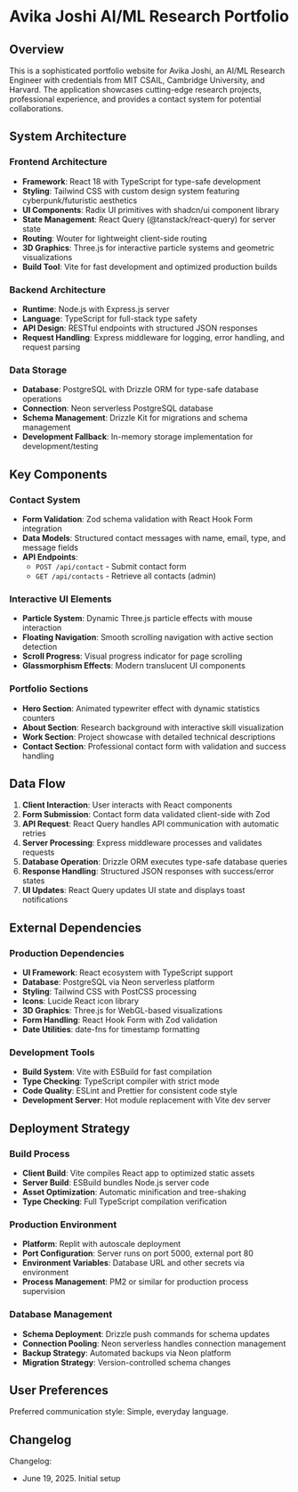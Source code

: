 # Avika Joshi AI/ML Research Portfolio

## Overview

This is a sophisticated portfolio website for Avika Joshi, an AI/ML Research Engineer with credentials from MIT CSAIL, Cambridge University, and Harvard. The application showcases cutting-edge research projects, professional experience, and provides a contact system for potential collaborations.

## System Architecture

### Frontend Architecture
- **Framework**: React 18 with TypeScript for type-safe development
- **Styling**: Tailwind CSS with custom design system featuring cyberpunk/futuristic aesthetics
- **UI Components**: Radix UI primitives with shadcn/ui component library
- **State Management**: React Query (@tanstack/react-query) for server state
- **Routing**: Wouter for lightweight client-side routing
- **3D Graphics**: Three.js for interactive particle systems and geometric visualizations
- **Build Tool**: Vite for fast development and optimized production builds

### Backend Architecture  
- **Runtime**: Node.js with Express.js server
- **Language**: TypeScript for full-stack type safety
- **API Design**: RESTful endpoints with structured JSON responses
- **Request Handling**: Express middleware for logging, error handling, and request parsing

### Data Storage
- **Database**: PostgreSQL with Drizzle ORM for type-safe database operations
- **Connection**: Neon serverless PostgreSQL database
- **Schema Management**: Drizzle Kit for migrations and schema management
- **Development Fallback**: In-memory storage implementation for development/testing

## Key Components

### Contact System
- **Form Validation**: Zod schema validation with React Hook Form integration
- **Data Models**: Structured contact messages with name, email, type, and message fields
- **API Endpoints**: 
  - `POST /api/contact` - Submit contact form
  - `GET /api/contacts` - Retrieve all contacts (admin)

### Interactive UI Elements
- **Particle System**: Dynamic Three.js particle effects with mouse interaction
- **Floating Navigation**: Smooth scrolling navigation with active section detection
- **Scroll Progress**: Visual progress indicator for page scrolling
- **Glassmorphism Effects**: Modern translucent UI components

### Portfolio Sections
- **Hero Section**: Animated typewriter effect with dynamic statistics counters
- **About Section**: Research background with interactive skill visualization
- **Work Section**: Project showcase with detailed technical descriptions
- **Contact Section**: Professional contact form with validation and success handling

## Data Flow

1. **Client Interaction**: User interacts with React components
2. **Form Submission**: Contact form data validated client-side with Zod
3. **API Request**: React Query handles API communication with automatic retries
4. **Server Processing**: Express middleware processes and validates requests
5. **Database Operation**: Drizzle ORM executes type-safe database queries
6. **Response Handling**: Structured JSON responses with success/error states
7. **UI Updates**: React Query updates UI state and displays toast notifications

## External Dependencies

### Production Dependencies
- **UI Framework**: React ecosystem with TypeScript support
- **Database**: PostgreSQL via Neon serverless platform
- **Styling**: Tailwind CSS with PostCSS processing
- **Icons**: Lucide React icon library
- **3D Graphics**: Three.js for WebGL-based visualizations
- **Form Handling**: React Hook Form with Zod validation
- **Date Utilities**: date-fns for timestamp formatting

### Development Tools
- **Build System**: Vite with ESBuild for fast compilation
- **Type Checking**: TypeScript compiler with strict mode
- **Code Quality**: ESLint and Prettier for consistent code style
- **Development Server**: Hot module replacement with Vite dev server

## Deployment Strategy

### Build Process
- **Client Build**: Vite compiles React app to optimized static assets
- **Server Build**: ESBuild bundles Node.js server code
- **Asset Optimization**: Automatic minification and tree-shaking
- **Type Checking**: Full TypeScript compilation verification

### Production Environment
- **Platform**: Replit with autoscale deployment
- **Port Configuration**: Server runs on port 5000, external port 80
- **Environment Variables**: Database URL and other secrets via environment
- **Process Management**: PM2 or similar for production process supervision

### Database Management
- **Schema Deployment**: Drizzle push commands for schema updates
- **Connection Pooling**: Neon serverless handles connection management
- **Backup Strategy**: Automated backups via Neon platform
- **Migration Strategy**: Version-controlled schema changes

## User Preferences

Preferred communication style: Simple, everyday language.

## Changelog

Changelog:
- June 19, 2025. Initial setup